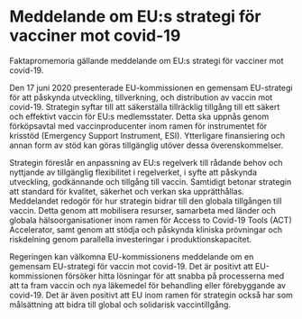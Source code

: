 # Meddelande om EU:s strategi för vacciner mot covid-19

Faktapromemoria gällande meddelande om EU:s strategi för vacciner mot covid\-19\.

Den 17 juni 2020 presenterade EU\-kommissionen en gemensam EU\-strategi för att påskynda utveckling, tillverkning, och distribution av vaccin mot covid\-19\. Strategin syftar till att säkerställa tillräcklig tillgång till ett säkert och effektivt vaccin för EU:s medlemsstater. Detta ska uppnås genom förköpsavtal med vaccinproducenter inom ramen för instrumentet för krisstöd (Emergency Support Instrument, ESI). Ytterligare finansiering och annan form av stöd kan göras tillgänglig utöver dessa överenskommelser.

Strategin föreslår en anpassning av EU:s regelverk till rådande behov och nyttjande av tillgänglig flexibilitet i regelverket, i syfte att påskynda
utveckling, godkännande och tillgång till vaccin. Samtidigt betonar strategin att standard för kvalitet, säkerhet och verkan ska upprätthållas. Meddelandet redogör för hur strategin bidrar till den globala tillgången till vaccin. Detta genom att mobilisera resurser, samarbeta med länder och globala hälsoorganisationer inom ramen för Access to Covid\-19 Tools (ACT) Accelerator, samt genom att stödja och påskynda kliniska prövningar och riskdelning genom parallella investeringar i produktionskapacitet.

Regeringen kan välkomna EU\-kommissionens meddelande om en gemensam EU\-strategi för vaccin mot covid\-19\. Det är positivt att EU\-kommissionen försöker hitta lösningar för att snabba på processerna med att ta fram vaccin och nya läkemedel för behandling eller förebyggande av covid\-19\. Det är även positivt att EU inom ramen för strategin också har som målsättning att bidra till global och solidarisk vaccintillgång.
